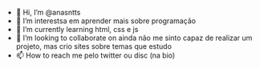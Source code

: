 - 👋 Hi, I’m @anasntts
- 👀 I’m interestsa  em aprender mais sobre programação
- 🌱 I’m currently learning html, css e js
- 💞️ I’m looking to collaborate on  ainda não me sinto capaz de realizar um projeto, mas crio sites sobre temas que estudo
- 📫 How to reach me pelo twitter ou disc (na bio)

<!---
anasntts/anasntts is a ✨ special ✨ repository because its `README.md` (this file) appears on your GitHub profile.
You can click the Preview link to take a look at your changes.
--->
